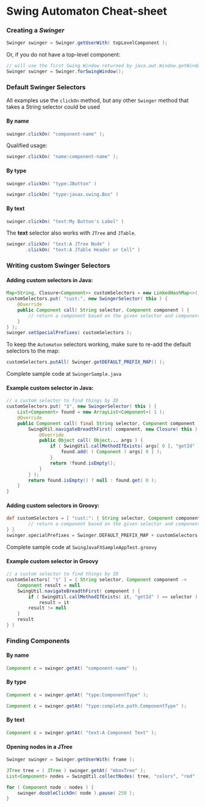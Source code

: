 # Swing Automaton Cheat-sheet

### Creating a *Swinger*
```java
Swinger swinger = Swinger.getUserWith( topLevelComponent );
```
Or, if you do not have a top-level component:
```java
// will use the first Swing Window returned by java.awt.Window.getWindows() as the topLevelComponent
Swinger swinger = Swinger.forSwingWindow();
```

### Default Swinger Selectors
All examples use the `clickOn` method, but any other `Swinger` method that takes a String selector could be used

#### By name

```java
swinger.clickOn( "component-name" );
```
Qualified usage:
```java
swinger.clickOn( "name:component-name" );
```

#### By type

```java
swinger.clickOn( "type:JButton" )
```
```java
swinger.clickOn( "type:javax.swing.Box" )
```

#### By text

```java
swinger.clickOn( "text:My Button's Label" )
```
The **text** selector also works with `JTree` and `JTable`.
```java
swinger.clickOn( "text:A JTree Node" )
       .clickOn( "text:A JTable Header or Cell" )
```

### Writing custom Swinger Selectors

#### Adding custom selectors in Java:
```java
Map<String, Closure<Component>> customSelectors = new LinkedHashMap<>();
customSelectors.put( "cust:", new SwingerSelector( this ) {
    @Override
    public Component call( String selector, Component component ) {
        // return a component based on the given selector and component
    }
} );
swinger.setSpecialPrefixes( customSelectors );
```
To keep the `Automaton` selectors working, make sure to re-add the default selectors to the map:

```java
customSelectors.putAll( Swinger.getDEFAULT_PREFIX_MAP() );
```
Complete sample code at `SwingerSample.java`

#### Example custom selector in Java:
```java
// a custom selector to find things by ID
customSelectors.put( "$", new SwingerSelector( this ) {
    List<Component> found = new ArrayList<Component>( 1 );
    @Override
    public Component call( final String selector, Component component ) {
        SwingUtil.navigateBreadthFirst( component, new Closure( this ) {
            @Override
            public Object call( Object... args ) {
                if ( SwingUtil.callMethodIfExists( args[ 0 ], "getId" ).equals( selector ) ) {
                    found.add( ( Component ) args[ 0 ] );
                }
                return !found.isEmpty();
            }
        } );
        return found.isEmpty() ? null : found.get( 0 );
    }
}
```

#### Adding custom selectors in  Groovy:
```groovy
def customSelectors = [ "cust:": { String selector, Component component ->
        // return a component based on the given selector and component
} ]
swinger.specialPrefixes = Swinger.DEFAULT_PREFIX_MAP + customSelectors
```

Complete sample code at `SwingJavaFXSampleAppTest.groovy`

#### Example custom selector in Groovy
```groovy
// a custom selector to find things by ID
customSelectors[ "$" ] = { String selector, Component component ->
    Component result = null
    SwingUtil.navigateBreadthFirst( component ) {
        if ( SwingUtil.callMethodIfExists( it, "getId" ) == selector )
            result = it
        result != null
    }
    result
} )
```

### Finding Components

#### By name
```java
Component c = swinger.getAt( "component-name" );
```

#### By type
```java
Component c = swinger.getAt( "type:ComponentType" );
```
```java
Component c = swinger.getAt( "type:complete.path.ComponentType" );
```


#### By text
```java
Component c = swinger.getAt( "text:A Component Text" );
```

#### Opening nodes in a JTree
```java
Swinger swinger = Swinger.getUserWith( frame );

JTree tree = ( JTree ) swinger.getAt( "mboxTree" );
List<Component> nodes = SwingUtil.collectNodes( tree, "colors", "red" );

for ( Component node : nodes ) {
    swinger.doubleClickOn( node ).pause( 250 );
}
```